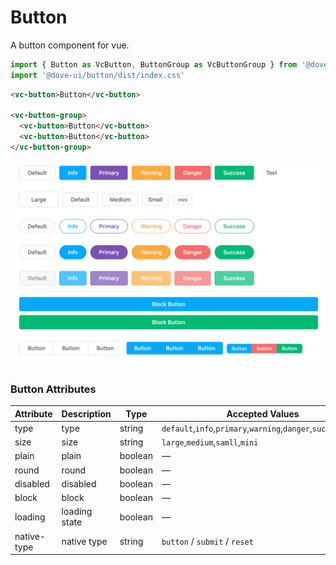 # Button

A button component for vue.

```js
import { Button as VcButton, ButtonGroup as VcButtonGroup } from '@dove-ui/button'
import '@dove-ui/button/dist/index.css'
```

```html
<vc-button>Button</vc-button>

<vc-button-group>
  <vc-button>Button</vc-button>
  <vc-button>Button</vc-button>
</vc-button-group>
```

![](screenshot.png)

### Button Attributes


| Attribute   | Description   | Type    | Accepted Values                                                | Default   |
|-------------|---------------|---------|----------------------------------------------------------------|-----------|
| type        | type          | string  | `default`,`info`,`primary`,`warning`,`danger`,`success`,`text` | `default` |
| size        | size          | string  | `large`,`medium`,`samll`,`mini`                                | —         |
| plain       | plain         | boolean | —                                                              | false     |
| round       | round         | boolean | —                                                              | false     |
| disabled    | disabled      | boolean | —                                                              | false     |
| block       | block         | boolean | —                                                              | false     |
| loading     | loading state | boolean | —                                                              | false      |
| native-type | native type   | string  | `button` / `submit` / `reset`                                  | `button`  |
